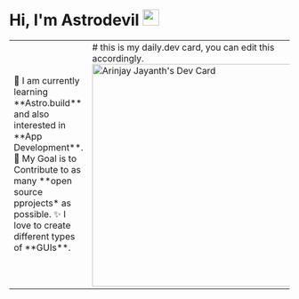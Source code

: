 # Hi, I'm Astrodevil <img src="https://github.com/TheDudeThatCode/TheDudeThatCode/blob/master/Assets/Hi.gif" width="29px">
<table>
<tr>
  <td valign="center">
    🌱 I am currently learning **Astro.build** and also interested in **App Development**.
    🎯 My Goal is to Contribute to as many **open source pprojects* as possible.
    ✨ I love to create different types of **GUIs**.
<td >
# this is my daily.dev card, you can edit this accordingly.
  <a href="https://app.daily.dev/arinj"><img src="https://api.daily.dev/devcards/048c3447367747ef8d02c8bde938537e.png?r=9id" width="400" alt="Arinjay Jayanth's Dev Card"/></a>
  </td>

</tr>
</table>


<!--
**arinjayj1234/arinjayj1234** is a ✨ _special_ ✨ repository because its `README.md` (this file) appears on your GitHub profile.

Here are some ideas to get you started:

- 🔭 I’m currently working on ...
- 🌱 I’m currently learning ...
- 👯 I’m looking to collaborate on ...
- 🤔 I’m looking for help with ...
- 💬 Ask me about ...
- 📫 How to reach me: ...
- 😄 Pronouns: ...
- ⚡ Fun fact: ...
-->
